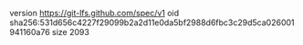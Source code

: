 version https://git-lfs.github.com/spec/v1
oid sha256:531d656c4227f29099b2a2d11e0da5bf2988d6fbc3c29d5ca026001941160a76
size 2093
